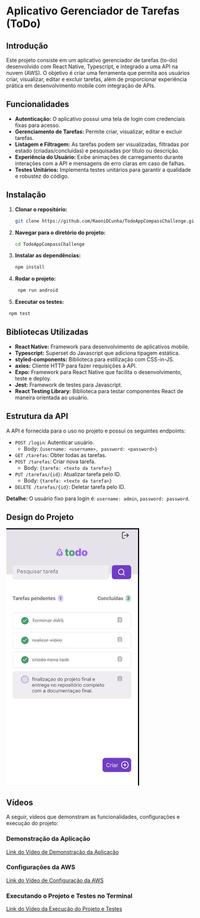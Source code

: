 #  Aplicativo Gerenciador de Tarefas (ToDo)

## Introdução

Este projeto consiste em um aplicativo gerenciador de tarefas (to-do) desenvolvido com React Native, Typescript, e integrado a uma API na nuvem (AWS). O objetivo é criar uma ferramenta que permita aos usuários criar, visualizar, editar e excluir tarefas, além de proporcionar experiência prática em desenvolvimento mobile com integração de APIs.

## Funcionalidades

*   **Autenticação:** O aplicativo possui uma tela de login com credenciais fixas para acesso.
*   **Gerenciamento de Tarefas:** Permite criar, visualizar, editar e excluir tarefas.
*   **Listagem e Filtragem:** As tarefas podem ser visualizadas, filtradas por estado (criadas/concluídas) e pesquisadas por título ou descrição.
*   **Experiência do Usuário:** Exibe animações de carregamento durante interações com a API e mensagens de erro claras em caso de falhas.
*   **Testes Unitários:** Implementa testes unitários para garantir a qualidade e robustez do código.

## Instalação

1.  **Clonar o repositório:**
    ```bash
    git clone https://github.com/RaoniDCunha/TodoAppCompassChallenge.git
    ```
2.  **Navegar para o diretório do projeto:**
    ```bash
    cd TodoAppCompassChallenge
    ```
3.  **Instalar as dependências:**
    ```bash
    npm install
    ```
4.  **Rodar o projeto:**
    ```bash
     npm run android
    ```
5.  **Executar os testes:**
   ```bash
    npm test
   ```

## Bibliotecas Utilizadas

*   **React Native:** Framework para desenvolvimento de aplicativos mobile.
*   **Typescript:** Superset do Javascript que adiciona tipagem estática.
*   **styled-components:** Biblioteca para estilização com CSS-in-JS.
*   **axios:** Cliente HTTP para fazer requisições à API.
*   **Expo:** Framework para React Native que facilita o desenvolvimento, teste e deploy.
*   **Jest:** Framework de testes para Javascript.
*   **React Testing Library:** Biblioteca para testar componentes React de maneira orientada ao usuário.

## Estrutura da API

A API é fornecida para o uso no projeto e possui os seguintes endpoints:

*   `POST /login`: Autenticar usuário.
    *   Body: `{username: <username>, password: <password>}`
*   `GET /tarefas`: Obter todas as tarefas.
*   `POST /tarefas`: Criar nova tarefa.
    *   Body: `{tarefa: <texto da tarefa>}`
*   `PUT /tarefas/{id}`: Atualizar tarefa pelo ID.
    *   Body: `{tarefa: <texto da tarefa>}`
*   `DELETE /tarefas/{id}`: Deletar tarefa pelo ID.

**Detalhe:** O usuário fixo para login é: `username: admin`, `password: password`.

## Design do Projeto

![Tela de Login](assets/readme/screen2.png)

## Vídeos

A seguir, vídeos que demonstram as funcionalidades, configurações e execução do projeto:

### Demonstração da Aplicação

[Link do Vídeo de Demonstração da Aplicação](https://www.youtube.com/watch?v=yZg82q5Qn3A)

### Configurações da AWS

[Link do Vídeo de Configuração da AWS](https://www.youtube.com/watch?v=B1K2kX2H_34)

### Executando o Projeto e Testes no Terminal

[Link do Vídeo da Execução do Projeto e Testes](https://www.youtube.com/watch?v=n5l-13fU7gQ)
